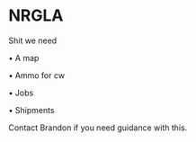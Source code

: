 # NRGLA
Shit we need

• A map

• Ammo for cw

• Jobs

• Shipments


Contact Brandon if you need guidance with this.
